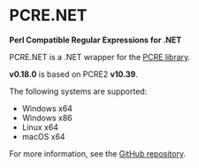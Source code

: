 
# PCRE.NET

**Perl Compatible Regular Expressions for .NET**

PCRE.NET is a .NET wrapper for the [PCRE library](https://github.com/PhilipHazel/pcre2).

**v0.18.0** is based on PCRE2 **v10.39**.

The following systems are supported:

- Windows x64
- Windows x86
- Linux x64
- macOS x64

For more information, see the [GitHub repository](https://github.com/ltrzesniewski/pcre-net).

